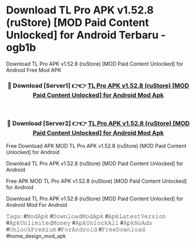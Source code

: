 # Download TL Pro APK v1.52.8 (ruStore) [MOD Paid Content Unlocked] for Android Terbaru - ogb1b
Download TL Pro APK v1.52.8 (ruStore) [MOD Paid Content Unlocked] for Android Free Mod APK

<div align="center">
<h3>🔴 Download [Server1] 👉👉 <a href="https://apk-comot.site?title=TL_Pro_APK_v1.52.8_(ruStore)_[MOD_Paid_Content_Unlocked]_for_Android">TL Pro APK v1.52.8 (ruStore) [MOD Paid Content Unlocked] for Android Mod Apk</a></h3><br>

<h3>🔴 Download [Server2] 👉👉 <a href="https://apk-comot.site?title=TL_Pro_APK_v1.52.8_(ruStore)_[MOD_Paid_Content_Unlocked]_for_Android">TL Pro APK v1.52.8 (ruStore) [MOD Paid Content Unlocked] for Android Mod Apk</a></h3>
</div>


Free Download APK MOD TL Pro APK v1.52.8 (ruStore) [MOD Paid Content Unlocked] for Android

Download TL Pro APK v1.52.8 (ruStore) [MOD Paid Content Unlocked] for Android 

Free APK MOD TL Pro APK v1.52.8 (ruStore) [MOD Paid Content Unlocked] for Android 

Download TL Pro APK v1.52.8 (ruStore) [MOD Paid Content Unlocked] for Android Mod For Android

𝚃𝚊𝚐𝚜: #𝙼𝚘𝚍𝙰𝚙𝚔 #𝙳𝚘𝚠𝚗𝚕𝚘𝚊𝚍𝙼𝚘𝚍𝙰𝚙𝚔 #𝙰𝚙𝚔𝙻𝚊𝚝𝚎𝚜𝚝𝚅𝚎𝚛𝚜𝚒𝚘𝚗 #𝙰𝚙𝚔𝚄𝚗𝚕𝚒𝚖𝚒𝚝𝚎𝚍𝙼𝚘𝚗𝚎𝚢 #𝙰𝚙𝚔𝚄𝚗𝚕𝚘𝚌𝚔𝙰𝚕𝚕 #𝙰𝚙𝚔𝙽𝚘𝙰𝚍𝚜 #𝚄𝚗𝚕𝚘𝚌𝚔𝙿𝚛𝚎𝚖𝚒𝚞𝚖 #𝙵𝚘𝚛𝙰𝚗𝚍𝚛𝚘𝚒𝚍 #𝙵𝚛𝚎𝚎𝙳𝚘𝚠𝚗𝚕𝚘𝚊𝚍 #home_design_mod_apk